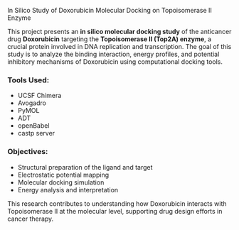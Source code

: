 In Silico Study of Doxorubicin Molecular Docking on Topoisomerase II Enzyme

This project presents an **in silico molecular docking study** of the anticancer drug **Doxorubicin** targeting the **Topoisomerase II (Top2A) enzyme**, a crucial protein involved in DNA replication and transcription. The goal of this study is to analyze the binding interaction, energy profiles, and potential inhibitory mechanisms of Doxorubicin using computational docking tools.

### Tools Used:  
- UCSF Chimera  
- Avogadro  
- PyMOL  
- ADT 
- openBabel 
- castp server 

### Objectives:
- Structural preparation of the ligand and target  
- Electrostatic potential mapping  
- Molecular docking simulation  
- Energy analysis and interpretation  

This research contributes to understanding how Doxorubicin interacts with Topoisomerase II at the molecular level, supporting drug design efforts in cancer therapy.
